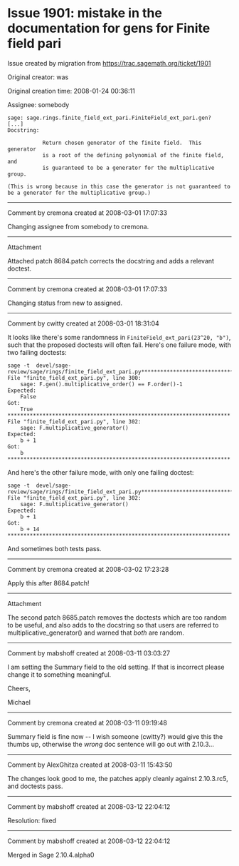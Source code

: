 # Issue 1901: mistake in the documentation for gens for Finite field pari

Issue created by migration from https://trac.sagemath.org/ticket/1901

Original creator: was

Original creation time: 2008-01-24 00:36:11

Assignee: somebody


```
sage: sage.rings.finite_field_ext_pari.FiniteField_ext_pari.gen?
[...]
Docstring:

           Return chosen generator of the finite field.  This generator
           is a root of the defining polynomial of the finite field, and
           is guaranteed to be a generator for the multiplicative group.

(This is wrong because in this case the generator is not guaranteed to
be a generator for the multiplicative group.)
```



---

Comment by cremona created at 2008-03-01 17:07:33

Changing assignee from somebody to cremona.


---

Attachment

Attached patch 8684.patch corrects the docstring and adds a relevant doctest.


---

Comment by cremona created at 2008-03-01 17:07:33

Changing status from new to assigned.


---

Comment by cwitty created at 2008-03-01 18:31:04

It looks like there's some randomness in `FiniteField_ext_pari(23^20, "b")`, such that the proposed doctests will often fail.  Here's one failure mode, with two failing doctests:

```
sage -t  devel/sage-review/sage/rings/finite_field_ext_pari.py**********************************************************************
File "finite_field_ext_pari.py", line 300:
    sage: F.gen().multiplicative_order() == F.order()-1
Expected:
    False
Got:
    True
**********************************************************************
File "finite_field_ext_pari.py", line 302:
    sage: F.multiplicative_generator()
Expected:
    b + 1
Got:
    b
**********************************************************************
```


And here's the other failure mode, with only one failing doctest:

```
sage -t  devel/sage-review/sage/rings/finite_field_ext_pari.py**********************************************************************
File "finite_field_ext_pari.py", line 302:
    sage: F.multiplicative_generator()
Expected:
    b + 1
Got:
    b + 14
**********************************************************************
```


And sometimes both tests pass.


---

Comment by cremona created at 2008-03-02 17:23:28

Apply this after 8684.patch!


---

Attachment

The second patch 8685.patch removes the doctests which are too random to be useful, and also adds to the docstring so that users are referred to multiplicative_generator() and warned that _both_ are random.


---

Comment by mabshoff created at 2008-03-11 03:03:27

I am setting the Summary field to the old setting. If that is incorrect please change it to something meaningful.

Cheers,

Michael


---

Comment by cremona created at 2008-03-11 09:19:48

Summary field is fine now -- I wish someone (cwitty?) would give this the thumbs up, otherwise the *wrong* doc sentence will go out with 2.10.3...


---

Comment by AlexGhitza created at 2008-03-11 15:43:50

The changes look good to me, the patches apply cleanly against 2.10.3.rc5, and doctests pass.


---

Comment by mabshoff created at 2008-03-12 22:04:12

Resolution: fixed


---

Comment by mabshoff created at 2008-03-12 22:04:12

Merged in Sage 2.10.4.alpha0
